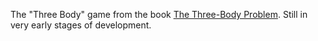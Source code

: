 The "Three Body" game from the book [The Three-Body Problem](https://en.wikipedia.org/wiki/The_Three-Body_Problem_(novel)). Still in very early stages of development.
